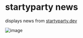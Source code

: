 # startyparty news

displays news from [startyparty.dev](https://startyparty.dev)

![image](https://github.com/user-attachments/assets/d128a836-5b81-4bfa-b97c-8f8663147cc2)
